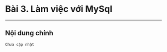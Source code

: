 <!-- ---
layout: Post
title: Xử lí các params trong đối tượng form bằng NodeJS
subtitle: Lập trình NodeJS
author: Theanishtar
date: 2023-05-31
useHeaderImage: true
headerImage: /img/in-post/2021-01-01/header.jpg
headerMask: rgba(22, 9, 98, 0.615)
permalinkPattern: /ebook/nodejs/:slug/
tags:
  - NodeJS
---

Request là đối tượng giao tiếp chính giữa clinet và server. Cùng mình nắm rõ về **_Request_** trong bài viết này nhá -->

# Bài 3. Làm việc với MySql

<!-- more -->

---
<!-- NodeJS được thịnh hành dạo gần đây và được rất nhiều lập trình viên ưa chuộng, với cú pháp ngắn gọn, đơn giản NodeJS ngày càng được cộng đồng phát triển và học tập một cách mạnh mẻ.

Khi học NodeJS bạn có thể phát triển các webapp phía BackEnd bằng NestJS (một framework của NodeJS) -->


## Nội dung chính

	Chưa cập nhật

<!-- 
<script src="https://giscus.app/client.js"
        data-repo="dangth12/blog-giscus-comments"
        data-repo-id="R_kgDOJpeyjQ"
        data-category="General"
        data-category-id="DIC_kwDOJpeyjc4CW2KP"
        data-mapping="pathname"
        data-strict="0"
        data-reactions-enabled="1"
        data-emit-metadata="0"
        data-input-position="bottom"
        data-theme="preferred_color_scheme"
        data-lang="vi"
        crossorigin="anonymous"
        async>
</script> -->


<!-- <Giscus :repo="dangth12/blog-giscus-comments" :repoId="R_kgDOJpeyjQ" :theme="theme" :lang="lang" :reactionsEnabled="reactionsEnabled" /> -->